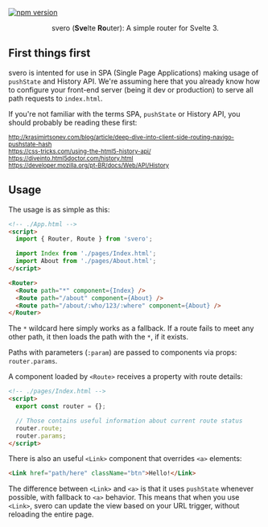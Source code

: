 [![npm version](https://badge.fury.io/js/svero.svg)](https://www.npmjs.com/package/svero)

<p align="center">
  svero (<b>Sve</b>lte <b>Ro</b>uter): A simple router for Svelte 3.
</p>

## First things first

svero is intented for use in SPA (Single Page Applications) making usage of `pushState` and History API. We're assuming here that you already know how to configure your front-end server (being it dev or production) to serve all path requests to `index.html`.

If you're not familiar with the terms SPA, `pushState` or History API, you should probably be reading these first:

<small>http://krasimirtsonev.com/blog/article/deep-dive-into-client-side-routing-navigo-pushstate-hash</small><br>
<small>https://css-tricks.com/using-the-html5-history-api/</small><br>
<small>https://diveinto.html5doctor.com/history.html</small><br>
<small>https://developer.mozilla.org/pt-BR/docs/Web/API/History</small><br>

## Usage

The usage is as simple as this:

```html
<!-- ./App.html -->
<script>
  import { Router, Route } from 'svero';

  import Index from './pages/Index.html';
  import About from './pages/About.html';
</script>

<Router>
  <Route path="*" component={Index} />
  <Route path="/about" component={About} />
  <Route path="/about/:who/123/:where" component={About} />
</Router>
```

The `*` wildcard here simply works as a fallback. If a route fails to meet any other path, it then loads the path with the `*`, if it exists.

Paths with parameters (`:param`) are passed to components via props: `router.params`.

A component loaded by `<Route>` receives a property with route details:

```html
<!-- ./pages/Index.html -->
<script>
  export const router = {};

  // Those contains useful information about current route status
  router.route;
  router.params;
</script>
```

There is also an useful `<Link>` component that overrides `<a>` elements:

```html
<Link href="path/here" className="btn">Hello!</Link>
```

The difference between `<Link>` and `<a>` is that it uses `pushState` whenever possible, with fallback to `<a>` behavior. This means that when you use `<Link>`, svero can update the view based on your URL trigger, without reloading the entire page.